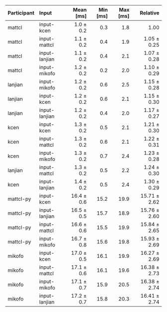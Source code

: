 | Participant | Input | Mean [ms] | Min [ms] | Max [ms] | Relative |
|:---|:---|---:|---:|---:|---:|
| mattcl | input-kcen | 1.0 ± 0.2 | 0.3 | 1.8 | 1.00 |
| mattcl | input-mattcl | 1.1 ± 0.2 | 0.4 | 1.9 | 1.05 ± 0.25 |
| mattcl | input-lanjian | 1.1 ± 0.2 | 0.4 | 2.1 | 1.07 ± 0.28 |
| mattcl | input-mikofo | 1.2 ± 0.2 | 0.2 | 2.0 | 1.10 ± 0.29 |
| lanjian | input-mikofo | 1.2 ± 0.2 | 0.6 | 2.5 | 1.15 ± 0.28 |
| lanjian | input-kcen | 1.2 ± 0.2 | 0.6 | 2.1 | 1.15 ± 0.30 |
| lanjian | input-lanjian | 1.2 ± 0.2 | 0.4 | 2.0 | 1.17 ± 0.27 |
| kcen | input-kcen | 1.3 ± 0.2 | 0.5 | 2.1 | 1.21 ± 0.30 |
| kcen | input-mattcl | 1.3 ± 0.2 | 0.6 | 2.1 | 1.22 ± 0.31 |
| kcen | input-mikofo | 1.3 ± 0.2 | 0.7 | 2.4 | 1.23 ± 0.28 |
| lanjian | input-mattcl | 1.3 ± 0.2 | 0.5 | 2.2 | 1.24 ± 0.30 |
| kcen | input-lanjian | 1.4 ± 0.2 | 0.5 | 2.4 | 1.30 ± 0.29 |
| mattcl-py | input-kcen | 16.4 ± 0.6 | 15.2 | 19.9 | 15.71 ± 2.62 |
| mattcl-py | input-lanjian | 16.5 ± 0.5 | 15.7 | 18.9 | 15.76 ± 2.60 |
| mattcl-py | input-mattcl | 16.6 ± 0.6 | 15.5 | 19.9 | 15.84 ± 2.65 |
| mattcl-py | input-mikofo | 16.7 ± 0.8 | 15.6 | 19.8 | 15.93 ± 2.69 |
| mikofo | input-kcen | 17.0 ± 0.5 | 16.1 | 19.9 | 16.27 ± 2.69 |
| mikofo | input-mattcl | 17.1 ± 0.6 | 16.1 | 19.6 | 16.38 ± 2.73 |
| mikofo | input-mikofo | 17.1 ± 0.7 | 15.9 | 20.5 | 16.38 ± 2.74 |
| mikofo | input-lanjian | 17.2 ± 0.7 | 15.8 | 20.3 | 16.41 ± 2.74 |
